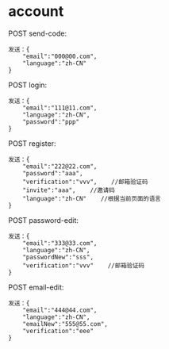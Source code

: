 # account

POST send-code:

```text
发送：{
    "email":"000@00.com",
    "language":"zh-CN"
}
```

POST login:

```text
发送：{
    "email":"111@11.com",
    "language":"zh-CN",
    "password":"ppp"
}
```

POST register:

```text
发送：{
    "email":"222@22.com",
    "password":"aaa",
    "verification":"vvv",    //邮箱验证码
    "invite":"aaa",    //邀请码
    "language":"zh-CN"    //根据当前页面的语言
}
```

POST password-edit:

```text
发送：{
    "email":"333@33.com",
    "language":"zh-CN",
    "passwordNew":"sss",
    "verification":"vvv"    //邮箱验证码
}
```

POST email-edit:

```text
发送：{
    "email":"444@44.com",
    "language":"zh-CN",
    "emailNew":"555@55.com",
    "verification":"eee"
}
```

